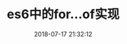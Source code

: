 ---
title: es6中的for...of实现
date: 2018-07-17 21:32:12
tags: [ECMAScript6]
categories: [ECMAScript6]
description: es6中的for...of实现
---